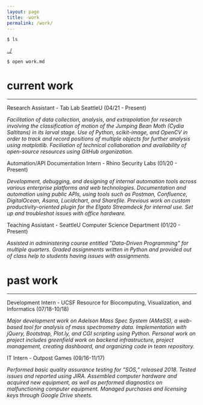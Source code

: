 ```yaml
---
layout: page
title: -work
permalink: /work/
---
```


```
$ ls
```
<a href="/">../</a>

```
$ open work.md
```

# current work

-----

Research Assistant - Tab Lab SeattleU (04/21 - Present)

_Facilitation of data collection, analysis, and extrapolation for research involving the classification of motion of the Jumping Bean Moth (Cydia Saltitans) in its larval stage. Use of Python, scikit-image, and OpenCV in order to track and record positions of multiple objects for further analysis using matplotlib. Faciliation of technical collaboration and availability of open-source resources using GitHub organization._

Automation/API Documentation Intern - Rhino Security Labs (01/20 - Present)  

_Development, debugging, and designing of internal automation tools across various enterprise platforms and web technologies. Documentation and automation using public APIs, using tools such as Postman, Confluence, DigitalOcean, Asana, Lucidchart, and Sharefile. Previous work on custom productivity-oriented plugin for the Elgato Streamdeck for internal use. Set up and troubleshot issues with office hardware._  

Teaching Assistant - SeattleU Computer Science Department (01/20 - Present)  

_Assisted in administering course entitled "Data-Driven Programming" for multiple quarters. Graded assignments written in Python and provided out of class help to students having issues with assignments._  

# past work

-----

Development Intern - UCSF Resource for Biocomputing, Visualization, and Informatics (07/18-10/18)  

_Major development work on Adelson Mass Spec System (AMaSS), a web-based tool for analysis of mass spectrometry data.  Implementation with jQuery, Bootstrap, Plot.ly, and CGI scripting using Python.  Personal work on project includes greenfield work on backend infrastructure, project management, creating dashboard, and organizing code in team repository._  

IT Intern - Outpost Games (09/16-11/17)  

_Performed basic quality assurance testing for ”SOS,” released 2018. Tested issues and reported using JIRA. Assembled computer hardware and acquired new equipment, as well as performed diagnostics on malfunctioning computer equipment. Managed purchases and licensing keys through Google Drive sheets._  
